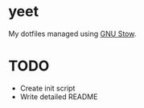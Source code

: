 # yeet

My dotfiles managed using [GNU Stow](https://www.gnu.org/software/stow).

# TODO
- Create init script
- Write detailed README
